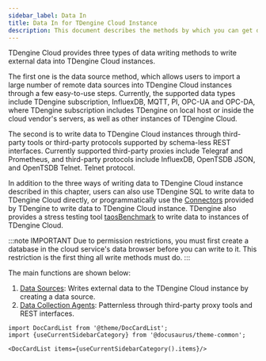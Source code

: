 ```yaml
---
sidebar_label: Data In
title: Data In for TDengine Cloud Instance
description: This document describes the methods by which you can get data in to TDengine Cloud.
---
```


TDengine Cloud provides three types of data writing methods to write external data into TDengine Cloud instances.

The first one is the data source method, which allows users to import a large number of remote data sources into TDengine Cloud instances through a few easy-to-use steps. Currently, the supported data types include TDengine subscription, InfluexDB, MQTT, PI, OPC-UA and OPC-DA, where TDengine subscription includes TDengine on local host or inside the cloud vendor's servers, as well as other instances of TDengine Cloud.

The second is to write data to TDengine Cloud instances through third-party tools or third-party protocols supported by schema-less REST interfaces. Currently supported third-party proxies include Telegraf and Prometheus, and third-party protocols include InfluexDB, OpenTSDB JSON, and OpenTSDB Telnet. Telnet protocol.

<!-- The third type is to import to a sub-table of a database in a TDengine Cloud instance by means of a CSV file. Note that only one CSV file can be uploaded at a time. -->

In addition to the three ways of writing data to TDengine Cloud instance described in this chapter, users can also use TDengine SQL to write data to TDengine Cloud directly, or programmatically use the [Connectors](../programming/connector) provided by TDengine to write data to TDengine Cloud instance. TDengine also provides a stress testing tool [taosBenchmark](../tools/taosbenchmark) to write data to instances of TDengine Cloud.

:::note IMPORTANT
Due to permission restrictions, you must first create a database in the cloud service's data browser before you can write to it. This restriction is the first thing all write methods must do.
:::

The main functions are shown below:

1. [Data Sources](./ds/): Writes external data to the TDengine Cloud instance by creating a data source.
2. [Data Collection Agents](./dca/): Patternless through third-party proxy tools and REST interfaces.

<!-- 3. [CSV Files](./csv/): 创建、更新或删除用户或者用户组。您还可以创建/编辑/删除自定义角色。 -->

```mdx-code-block
import DocCardList from '@theme/DocCardList';
import {useCurrentSidebarCategory} from '@docusaurus/theme-common';

<DocCardList items={useCurrentSidebarCategory().items}/>
```
